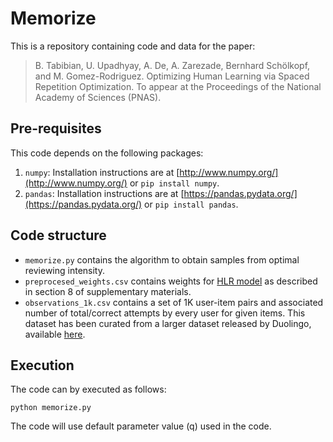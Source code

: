 # Memorize

This is a repository containing code and data for the paper:

> B. Tabibian, U. Upadhyay, A. De, A. Zarezade, Bernhard Schölkopf, and M. Gomez-Rodriguez. Optimizing Human Learning via Spaced Repetition Optimization. To appear at the Proceedings of the National Academy of Sciences (PNAS).

## Pre-requisites

This code depends on the following packages:

 1. `numpy`: Installation instructions are at [http://www.numpy.org/](http://www.numpy.org/) or `pip install numpy`.
 2. `pandas`: Installation instructions are at [https://pandas.pydata.org/](https://pandas.pydata.org/) or `pip install pandas`.

## Code structure

 - `memorize.py` contains the algorithm to obtain samples from optimal reviewing intensity.
 - `preprocesed_weights.csv` contains weights for [HLR model](https://github.com/duolingo/halflife-regression) as described in section 8 of supplementary materials.
 - `observations_1k.csv` contains a set of 1K user-item pairs and associated number of total/correct attempts by every user for given items. This dataset has been curated from a larger dataset released by Duolingo, available [here](https://dataverse.harvard.edu/dataset.xhtml?persistentId=doi:10.7910/DVN/N8XJME).

 ## Execution

 The code can by executed as follows:

 `python memorize.py`

 The code will use default parameter value (q) used in the code.
